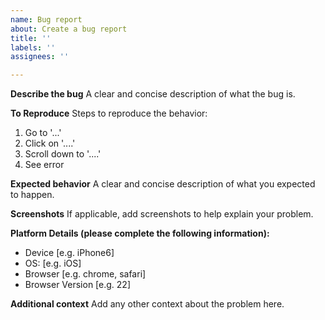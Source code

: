 ```yaml
---
name: Bug report
about: Create a bug report
title: ''
labels: ''
assignees: ''

---
```


**Describe the bug**
A clear and concise description of what the bug is.

**To Reproduce**
Steps to reproduce the behavior:
1. Go to '...'
2. Click on '....'
3. Scroll down to '....'
4. See error

**Expected behavior**
A clear and concise description of what you expected to happen.

**Screenshots**
If applicable, add screenshots to help explain your problem.

**Platform Details (please complete the following information):**
 - Device [e.g. iPhone6]
 - OS: [e.g. iOS]
 - Browser [e.g. chrome, safari]
 - Browser Version [e.g. 22]

**Additional context**
Add any other context about the problem here.
